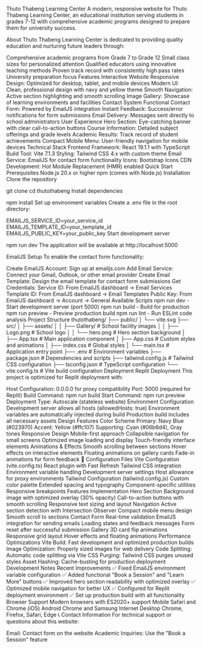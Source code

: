 Thuto Thabeng Learning Center
A modern, responsive website for Thuto Thabeng Learning Center, an educational institution serving students in grades 7-12 with comprehensive academic programs designed to prepare them for university success.

 About
Thuto Thabeng Learning Center is dedicated to providing quality education and nurturing future leaders through:

Comprehensive academic programs from Grade 7 to Grade 12
Small class sizes for personalized attention
Qualified educators using innovative teaching methods
Proven track record with consistently high pass rates
University preparation focus
 Features
 Interactive Website
Responsive Design: Optimized for desktop, tablet, and mobile devices
Modern UI: Clean, professional design with navy and yellow theme
Smooth Navigation: Active section highlighting and smooth scrolling
Image Gallery: Showcase of learning environments and facilities
Contact System
Functional Contact Form: Powered by EmailJS integration
Instant Feedback: Success/error notifications for form submissions
Email Delivery: Messages sent directly to school administrators
 User Experience
Hero Section: Eye-catching banner with clear call-to-action buttons
Course Information: Detailed subject offerings and grade levels
Academic Results: Track record of student achievements
Compact Mobile Menu: User-friendly navigation for mobile devices
Technical Stack
Frontend Framework: React 19.1.1 with TypeScript
Build Tool: Vite 7.1.3
Styling: Tailwind CSS 4.x with custom theme
Email Service: EmailJS for contact form functionality
Icons: Bootstrap Icons CDN
Development: Hot Module Replacement (HMR) enabled
Quick Start
Prerequisites
Node.js 20.x or higher
npm (comes with Node.js)
Installation
Clone the repository

git clone <repository-url>
cd thutothabeng
Install dependencies

npm install
Set up environment variables Create a .env file in the root directory:

EMAILJS_SERVICE_ID=your_service_id
EMAILJS_TEMPLATE_ID=your_template_id
EMAILJS_PUBLIC_KEY=your_public_key
Start development server

npm run dev
The application will be available at http://localhost:5000

EmailJS Setup
To enable the contact form functionality:

Create EmailJS Account: Sign up at emailjs.com
Add Email Service: Connect your Gmail, Outlook, or other email provider
Create Email Template: Design the email template for contact form submissions
Get Credentials:
Service ID: From EmailJS dashboard → Email Services
Template ID: From EmailJS dashboard → Email Templates
Public Key: From EmailJS dashboard → Account → General
 Available Scripts
npm run dev - Start development server (port 5000)
npm run build - Build for production
npm run preview - Preview production build
npm run lint - Run ESLint code analysis
 Project Structure
thutothabeng/
├── public/
│   └── vite.svg
├── src/
│   ├── assets/
│   │   ├── Gallery/          # School facility images
│   │   ├── Logo.png          # School logo
│   │   └── hero.png          # Hero section background
│   ├── App.tsx               # Main application component
│   ├── App.css               # Custom styles and animations
│   ├── index.css             # Global styles
│   └── main.tsx              # Application entry point
├── .env                      # Environment variables
├── package.json              # Dependencies and scripts
├── tailwind.config.js        # Tailwind CSS configuration
├── tsconfig.json             # TypeScript configuration
└── vite.config.ts            # Vite build configuration
Deployment
Replit Deployment
This project is optimized for Replit deployment with:

Host Configuration: 0.0.0.0 for proxy compatibility
Port: 5000 (required for Replit)
Build Command: npm run build
Start Command: npm run preview
Deployment Type: Autoscale (stateless website)
Environment Configuration
Development server allows all hosts (allowedHosts: true)
Environment variables are automatically injected during build
Production build includes all necessary assets
Design Features
Color Scheme
Primary: Navy Blue (#023970)
Accent: Yellow (#ffc107)
Supporting: Cyan (#06b6d4), Gray tones
Responsive Design
Mobile-first approach
Collapsible navigation for small screens
Optimized image loading and display
Touch-friendly interface elements
Animations & Effects
Smooth scrolling between sections
Hover effects on interactive elements
Floating animations on gallery cards
Fade-in animations for form feedback
🔧 Configuration Files
Vite Configuration (vite.config.ts)
React plugin with Fast Refresh
Tailwind CSS integration
Environment variable handling
Development server settings
Host allowance for proxy environments
Tailwind Configuration (tailwind.config.js)
Custom color palette
Extended spacing and typography
Component-specific utilities
Responsive breakpoints
Features Implementation
Hero Section
Background image with optimized overlay (30% opacity)
Call-to-action buttons with smooth scrolling
Responsive text sizing and layout
Navigation
Active section detection with Intersection Observer
Compact mobile menu design
Smooth scroll to sections
Contact Form
Real-time validation
EmailJS integration for sending emails
Loading states and feedback messages
Form reset after successful submission
Gallery
3D card flip animations
Responsive grid layout
Hover effects and floating animations
Performance Optimizations
Vite Build: Fast development and optimized production builds
Image Optimization: Properly sized images for web delivery
Code Splitting: Automatic code splitting via Vite
CSS Purging: Tailwind CSS purges unused styles
Asset Hashing: Cache-busting for production deployment
Development Notes
Recent Improvements
✅ Fixed EmailJS environment variable configuration
✅ Added functional "Book a Session" and "Learn More" buttons
✅ Improved hero section readability with optimized overlay
✅ Optimized mobile navigation for better UX
✅ Configured for Replit deployment environment
✅ Set up production build with all functionality
Browser Support
Modern browsers with ES2020+ support
Mobile Safari and Chrome (iOS)
Android Chrome and Samsung Internet
Desktop Chrome, Firefox, Safari, Edge
📞 Contact Information
For technical support or questions about this website:

Email: Contact form on the website
Academic Inquiries: Use the "Book a Session" feature
